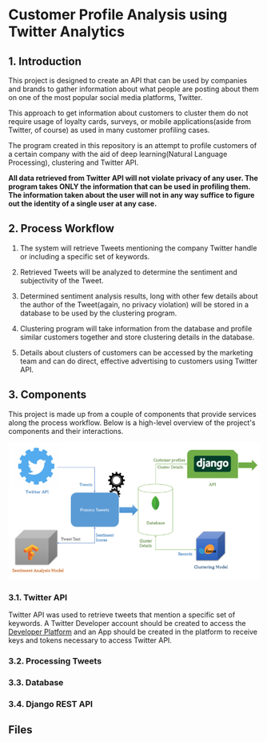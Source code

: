 # Customer Profile Analysis using Twitter Analytics

## 1. Introduction

This project is designed to create an API that can be used by companies and brands to gather information about what people are posting about them on one of the most popular social media platforms, Twitter.

This approach to get information about customers to cluster them do not require usage of loyalty cards, surveys, or mobile applications(aside from Twitter, of course) as used in many customer profiling cases.

The program created in this repository is an attempt to profile customers of a certain company with the aid of deep learning(Natural Language Processing), clustering and Twitter API.

**All data retrieved from Twitter API will not violate privacy of any user. The program takes ONLY the information that can be used in profiling them. The information taken about the user will not in any way suffice to figure out the identity of a single user at any case.**  

## 2. Process Workflow

1. The system will retrieve Tweets mentioning the company Twitter handle or including a specific set of keywords.

2. Retrieved Tweets will be analyzed to determine the sentiment and subjectivity of the Tweet.

3. Determined sentiment analysis results, long with other few details about the author of the Tweet(again, no privacy violation) will be stored in a database to be used by the clustering program.

4. Clustering program will take information from the database and profile similar customers together and store clustering details in the database.

5. Details about clusters of customers can be accessed by the marketing team and can do direct, effective advertising to customers using Twitter API.


## 3. Components

This project is made up from a couple of components that provide services along the process workflow. Below is a high-level overview of the project's components and their interactions.

![Components of the project not available at the moment.](docs/components.png)

### 3.1. Twitter API

Twitter API was used to retrieve tweets that mention a specific set of keywords. A Twitter Developer account should be created to access the [Developer Platform](https://developer.twitter.com/en) and an App should be created in the platform to receive keys and tokens necessary to access Twitter API.

### 3.2. Processing Tweets

### 3.3. Database

### 3.4. Django REST API

## Files



